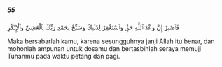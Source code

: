 ##### 55

<span class="ayah">فَٱصْبِرْ إِنَّ وَعْدَ ٱللَّهِ حَقٌّۭ وَٱسْتَغْفِرْ لِذَنۢبِكَ وَسَبِّحْ بِحَمْدِ رَبِّكَ بِٱلْعَشِىِّ وَٱلْإِبْكَٰرِ</span>

<span class="ayah_translation">Maka bersabarlah kamu, karena sesungguhnya janji Allah itu benar, dan mohonlah ampunan untuk dosamu dan bertasbihlah seraya memuji Tuhanmu pada waktu petang dan pagi.</span>
